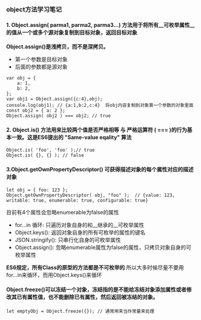 ### object方法学习笔记

#### 1. Object.assign( parma1, parma2, parma3...) 方法用于将所有__可枚举属性__的值从一个或多个源对象复制到目标对象，返回目标对象

__Object.assign()是浅拷贝，而不是深拷贝。__

- 第一个参数是目标对象
- 后面的参数都是源对象

```
var obj = {
	a: 1,
	b: 2,
};
var obj1 = Object.assign({c:4},obj);
console.log(obj1); // {a:1,b:2,c:4}  将obj内容复制到对象第一个参数的对象里面
const obj2 = { a: 2 };
Object.assign( obj2 ) === obj2; // true
```

#### 2. Object.is() 方法用来比较两个值是否严格相等 与 严格运算符 ( === )的行为基本一致。这是ES6提出的 "Same-value eqality" 算法

```
Object.is( 'foo', 'foo' );// true
Object.is( {}, {} ); // false
```

#### 3.Object.getOwnPropertyDescriptor() 可获得描述对象的每个属性对应的描述对象

```
let obj = { foo: 123 };
Object.getOwnPropertyDescriptor( obj, "foo" );  // {value: 123, writable: true, enumerable: true, configurable: true}
```

目前有4个属性会忽略enumerable为false的属性

+ for...in 循环: 只遍历对象自身的和__继承的__可枚举属性
+ Object.keys(): 返回对象自身的所有可枚举的属性的键名
+ JSON.stringify(): 只串行化自身的可枚举属性
+ Object.assign(): 忽略enumerable属性为false的属性，只拷贝对象自身的可枚举属性

__ES6规定，所有Class的原型的方法都是不可枚举的__.所以大多时候尽量不要用for...in来循环，而用Object.keys()来循环

#### Object.freeze()可以冻结一个对象，冻结指的是不能给冻结对象添加属性或者修改其已有属性值，也不能删除已有属性，然后返回被冻结的对象。

```
let emptyObj = Object.freeze({}); // 通常用来当作常量来处理
```